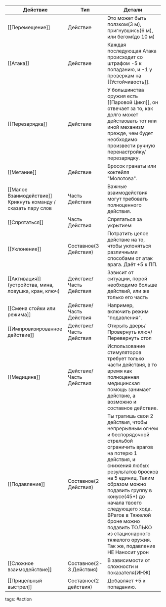 
| Действие                                                        | Тип                     | Детали                                                                                                                                                                                                                                                                                                                                                                        |
| --------------------------------------------------------------- | ----------------------- | ----------------------------------------------------------------------------------------------------------------------------------------------------------------------------------------------------------------------------------------------------------------------------------------------------------------------------------------------------------------------------- |
| [[Перемещение]]                                                 | Действие                | Это может быть ползком(3 м), пригнувшись(6 м), или бегом(до 10 м)                                                                                                                                                                                                                                                                                                             |
| [[Атака]]                                                       | Действие                | Каждая последующая Атака происходит со штрафом -5 к попаданию, и -1 у проверкам на [[Устойчивость]].                                                                                                                                                                                                                                                                          |
| [[Перезарядка]]                                                 | Действие                | У большинства оружия есть [[Паровой Цикл]], он отвечает за то, как долго может действовать тот или иной механизм прежде, чем будет необходимо произвести ручную перенастройку/перезарядку.                                                                                                                                                                                    |
| [[Метание]]                                                     | Действие                | Бросок гранаты или коктейля "Молотова".                                                                                                                                                                                                                                                                                                                                       |
| [[Малое Взаимодействие]]<br>Крикнуть команду /сказать пару слов | Часть Действия          | Важные взаимодействия могут требовать полноценного действия.                                                                                                                                                                                                                                                                                                                  |
| [[Спрятаться]]                                                  | Часть Действия          | Спрятаться за укрытием                                                                                                                                                                                                                                                                                                                                                        |
| [[Уклонение]]                                                   | Составное(3 Действия)   | Потратить целое действие на то, чтобы уклоняться различными способами от атак врага. Даёт +5 к ПП.                                                                                                                                                                                                                                                                            |
| [[Активация]] (устройства, мина, ловушка, кран, ключ)           | Действие/Часть Действия | Зависит от ситуации, порой необходимо больше действий, или же только его часть                                                                                                                                                                                                                                                                                                |
| [[Смена стойки или режима]]                                     | Действие/Часть Действия | Например, включить режим "подавления".                                                                                                                                                                                                                                                                                                                                        |
| [[Импровизированное действие]]                                  | Действие/Часть Действия | Открыть дверь/ Провернуть ключ/ Перевернуть стол                                                                                                                                                                                                                                                                                                                              |
| [[Медицина]]                                                    | Действие/Часть Действия | Использование стимуляторов требует только части действия, в то время как полноценная медицинская помощь занимает действие, а возможно и составное действие.                                                                                                                                                                                                                   |
| [[Подавление]]                                                  | Составное(2 Действия)   | Ты тратишь свои 2 действия, чтобы непрерывным огнем и беспорядочной стрельбой ограничить врагов на потерю 1 действия, и снижения любых результатов бросков на 5 единиц. Таким образом можно подавить группу в конусе(45*) до начала твоего следующего хода. ВРагов в Тяжелой броне можно подавить ТОЛЬКО из стационарного тяжелого оружия. Так же, подавление НЕ Наносит урон |
| [[Сложное взаимодействие]]                                      | Составное(2-3 Действия) | В зависимости от сложности и показателя(ИНЖ)                                                                                                                                                                                                                                                                                                                                  |
| [[Прицельный выстрел]]                                          | Составное(2 действия)   | Добавляет +5 к попаданию.                                                                                                                                                                                                                                                                                                                                                     |

tags:
#action